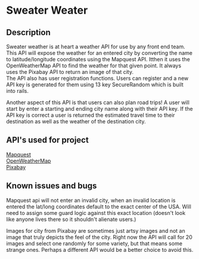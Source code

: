 # Sweater Weater  

## Description  

Sweater weather is at heart a weather API for use by any front end team.  
This API will expose the weather for an entered city by converting the name to latitude/longitude coordinates using the Mapquest API. Itthen it uses the OpenWeatherMap API to find the weather for that given point. It always uses the Pixabay API to return an image of that city.  
The API also has user registration functions. Users can register and a new API key is generated for them using 13 key SecureRandom which is built into rails.  

Another aspect of this API is that users can also plan road trips! A user will start by enter a starting and ending city name along with their API key. If the API key is correct a user is returned the estimated travel time to their destination as well as the weather of the destination city.  

## API's used for project  

[Mapquest](https://developer.mapquest.com/)  
[OpenWeatherMap](https://openweathermap.org/api)  
[Pixabay](https://pixabay.com/api/docs/)  


## Known issues and bugs  

Mapquest api will not enter an invalid city, when an invalid location is entered the lat/long coordinates default to the exact center of the USA. Will need to assign some guard logic against this exact location (doesn't look like anyone lives there so it shouldn't alienate users.)   

Images for city from Pixabay are sometimes just artsy images and not an image that truly depicts the feel of the city. Right now the API will call for 20 images and select one randomly for some variety, but that means some strange ones. Perhaps a different API would be a better choice to avoid this.  
